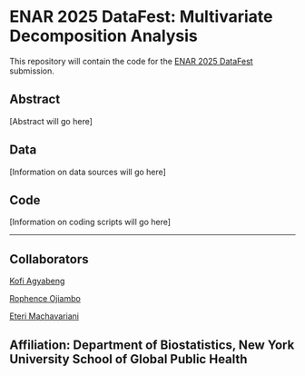 # ENAR 2025 DataFest: Multivariate Decomposition Analysis

This repository will contain the code for the [ENAR 2025 DataFest](https://www.enar.org/meetings/spring2025/program/datafest_submission.cfm) submission.


## Abstract

[Abstract will go here]

## Data

[Information on data sources will go here]

## Code

[Information on coding scripts will go here]

-------------------------------------------------------------
## Collaborators

[Kofi Agyabeng](https://github.com/soothe-one)

[Rophence Ojiambo](https://github.com/rophenceojiambo)

[Eteri Machavariani](https://github.com/uvarossa)

**Affiliation:** Department of Biostatistics, New York University School of Global Public Health
-------------------------------------------------------------


